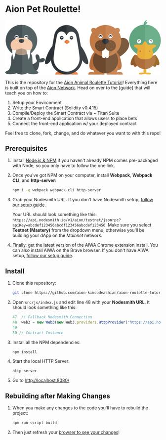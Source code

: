 # Aion Pet Roulette!

![Four Animals in a Row](img/readme-image.png)

This is the repository for the [Aion Animal Roulette Tutorial](https://aion-roulette.netlify.com)! Everything here is built on top of the [Aion Network](https://aion.network). Head on over to the [guide] that will teach you on how to:

1. Setup your Environment
2. Write the Smart Contract (Solidity v0.4.15)
3. Compile/Deploy the Smart Contract via ~ Titan Suite
4. Create a front-end application that allows users to place bets
6. Connect the front-end application w/ your deployed contract



Feel free to clone, fork, change, and do whatever you want to with this repo!

## Prerequisites

1. Install [Node.js & NPM](https://nodejs.org/en/) if you haven't already NPM comes pre-packaged with Node, so you only have to follow the one link.
2. Once you've got NPM on your computer, install **Webpack**, **Webpack CLI**, and **http-server**:

    ```bash
    npm i -g webpack webpack-cli http-server
    ```

3. Grab your Nodesmith URL. If you don't have Nodesmith setup, [follow our setup guide](https://learn.aion.network/docs/nodesmith).

    Your URL should look something like this: `https://api.nodesmith.io/v1/aion/testnet/jsonrpc?apiKey=abcdef123456abcdf123456abcdef123456`. Make sure you select **Testnet (Mastery)** from the dropdown menu, otherwise you'll be building your dApp on the _Mainnet_ network.

4. Finally, get the latest version of the AIWA Chrome extension install. You can also install AIWA on the Brave browser. If you don't have AIWA setup, [follow our setup guide](https://learn.aion.network/docs/aiwa).

## Install

1. Clone this repository:

    ```bash
    git clone https://github.com/aion-kimcodeashian/aion-roulette-tutorial.git
    ```

2. Open `src/js/index.js` and edit line 48 with your **Nodesmith URL**. It should look something like this:

    ```javascript
    47  // Fallback Nodesmith Connection
    48  web3 = new Web3(new Web3.providers.HttpProvider("https://api.nodesmith.io/v1/aion/testnet/jsonrpc?apiKey=abcdef123456abcdf123456abcdef123456"));
    49
    50 // Contract Instance
    ```

3. Install all the NPM dependencies:

    ```bash
    npm install
    ```

4. Start the local HTTP Server:

    ```bash
    http-server
    ```

5. Go to [http://localhost:8080/](http://localhost:8080/)

## Rebuilding after Making Changes

1. When you make any changes to the code you'll have to rebuild the project:

    ```bash
    npm run-script build
    ```

2. Then just refresh your [browser to see your changes](http://localhost:8080/)!
